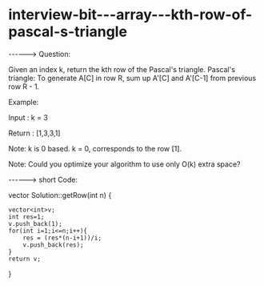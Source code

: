 # interview-bit---array---kth-row-of-pascal-s-triangle

------> Question:

Given an index k, return the kth row of the Pascal's triangle.
Pascal's triangle: To generate A[C] in row R, sum up A'[C] and A'[C-1] from previous row R - 1.

Example:

Input : k = 3


Return : [1,3,3,1]

Note: k is 0 based. k = 0, corresponds to the row [1]. 

Note: Could you optimize your algorithm to use only O(k) extra space?



------> short Code:

vector<int> Solution::getRow(int n) {
  
    vector<int>v;
    int res=1;
    v.push_back(1); 
    for(int i=1;i<=n;i++){
        res = (res*(n-i+1))/i; 
        v.push_back(res);
    }
    return v;
}
